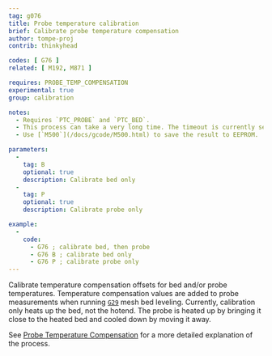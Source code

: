 ```yaml
---
tag: g076
title: Probe temperature calibration
brief: Calibrate probe temperature compensation
author: tompe-proj
contrib: thinkyhead

codes: [ G76 ]
related: [ M192, M871 ]

requires: PROBE_TEMP_COMPENSATION
experimental: true
group: calibration

notes:
  - Requires `PTC_PROBE` and `PTC_BED`.
  - This process can take a very long time. The timeout is currently set to 15min to allow the parts to fully heat up and cool down.
  - Use [`M500`](/docs/gcode/M500.html) to save the result to EEPROM.

parameters:
  -
    tag: B
    optional: true
    description: Calibrate bed only
  -
    tag: P
    optional: true
    description: Calibrate probe only

example:
  -
    code:
      - G76 ; calibrate bed, then probe
      - G76 B ; calibrate bed only
      - G76 P ; calibrate probe only
---
```


Calibrate temperature compensation offsets for bed and/or probe temperatures. Temperature compensation values are added to probe measurements when running [`G29`](/docs/gcode/G029.html) mesh bed leveling. Currently, calibration only heats up the bed, not the hotend. The probe is heated up by bringing it close to the heated bed and cooled down by moving it away.

See [Probe Temperature Compensation](/docs/features/probe_temp_compensation.html) for a more detailed explanation of the process.
